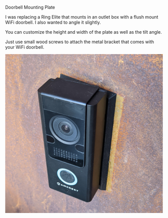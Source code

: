 Doorbell Mounting Plate

I was replacing a Ring Elite that mounts in an outlet box with a flush mount WiFi doorbell.
I also wanted to angle it slightly.

You can customize the height and width of the plate as well as the tilt angle.

Just use small wood screws to attach the metal bracket that comes with your WiFi doorbell.

![Example](example.jpg)

